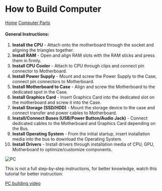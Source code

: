 # How to Build Computer
[Home](README.md)
[Computer Parts](Parts.md)

#### General Instructions:

1. **Install the CPU** -  Attach onto the motherboard through the socket and aligning the triangles together.
2. **Install RAM** - Open and align RAM slots with the RAM sticks and press them in firmly.
3. **Install CPU Cooler** - Attach to CPU through clips and connect pin connector to Motherboard.
4. **Install Power Supply** - Mount and screw the Power Supply to the Case, connect pin connectors to Motherboard.
5. **Install Motherboard to Case** - Align and screw the Motherboard to the dedicated spot in the Case.
6. **Install Graphics Card** - Insert Graphics Card into the dedicated slot on the motherboard and screw it into the Case.
7. **Install Storage (SSD/HDD)** - Mount the storage device to the case and connect transfer and power cables to Motherboard.
8. **Install/Connect Buses (USB/Power Button/Audio Jack)** - Connect dedicated cables to the Motherboard and Graphics Card depending on the Bus.
9. **Install Operating System** - From the initial startup, insert installation media into the bus to download the Operating System.
10. **Install Drivers** - Install drivers through installation media of CPU, GPU, Motherboard to optimize/customize components.

![PC](https://images.unsplash.com/photo-1721332150382-d4114ee27eff?w=500&auto=format&fit=crop&q=60&ixlib=rb-4.0.3&ixid=M3wxMjA3fDF8MHxzZWFyY2h8MXx8cGMlMjBidWlsZHxlbnwwfHwwfHx8MA%3D%3D)



This is not a full step-by-step instructions, for better knowledge, watch this tutorial for better instruction:

[PC building video](https://youtu.be/YgiKuKwzyiY?si=RkK1cXwi79i3vnEj)
